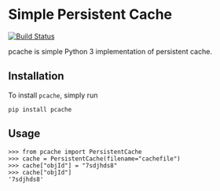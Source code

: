 # Simple Persistent Cache
[![Build Status](https://travis-ci.com/pallabpain/pcache.svg?branch=master)](https://travis-ci.com/pallabpain/pcache)

pcache is simple Python 3 implementation of persistent cache.

## Installation
To install `pcache`, simply run
```
pip install pcache
```

## Usage
```
>>> from pcache import PersistentCache
>>> cache = PersistentCache(filename="cachefile")
>>> cache["objId"] = "7sdjhds8"
>>> cache["objId"]
'7sdjhds8'
```
